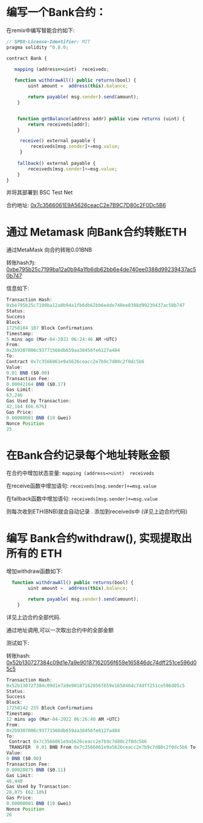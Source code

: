 # 编写⼀个Bank合约：

在remix中编写智能合约如下:

```javascript
// SPDX-License-Identifier: MIT
pragma solidity ^0.8.0;

contract Bank {
    
   mapping (address=>uint)  receiveds;

   function withdrawAll() public returns(bool) {
        uint amount =  address(this).balance;

        return payable( msg.sender).send(amount);
    }


    function getBalance(address addr) public view returns (uint) {
        return receiveds[addr];
    }

     receive() external payable {
         receiveds[msg.sender]+=msg.value;
     }
    
    fallback() external payable {
        receiveds[msg.sender]+=msg.value;
    }
}


```

并将其部署到 BSC Test Net 

合约地址: [0x7c3566061E9A5626ceacC2e7B9C7D80c2F0Dc5B6](https://testnet.bscscan.com/address/0x7c3566061E9A5626ceacC2e7B9C7D80c2F0Dc5B6)



# 通过 Metamask 向Bank合约转账ETH

通过MetaMask 向合约转账0.01BNB

 转账hash为:  [0xbe795b25c7199ba12a0b94a1fb6db62bb6e4de740ee0388d99239437ac50b747](https://testnet.bscscan.com/tx/0xbe795b25c7199ba12a0b94a1fb6db62bb6e4de740ee0388d99239437ac50b747)

信息如下:

```javascript
Transaction Hash:
0xbe795b25c7199ba12a0b94a1fb6db62bb6e4de740ee0388d99239437ac50b747 
Status:
Success
Block:
17258104 107 Block Confirmations
Timestamp:
5 mins ago (Mar-04-2022 06:24:46 AM +UTC)
From:
0x2b9307006c93771566db659aa38456fe6127a484 
To:
Contract 0x7c3566061e9a5626ceacc2e7b9c7d80c2f0dc5b6 
Value:
0.01 BNB ($0.00)
Transaction Fee:
0.00042164 BNB ($0.17)
Gas Limit:
63,246
Gas Used by Transaction:
42,164 (66.67%)
Gas Price:
0.00000001 BNB (10 Gwei)
Nonce Position
25
```



# 在Bank合约记录每个地址转账⾦额



在合约中增加状态变量: `mapping (address=>uint)  receiveds`

在receive函数中增加语句: `receiveds[msg.sender]+=msg.value`

在fallback函数中增加语句: `receiveds[msg.sender]+=msg.value`

则每次收到ETH(BNB)就会自动记录 . 添加到receiveds中 (详见上边合约代码)



# 编写 Bank合约withdraw(), 实现提取出所有的 ETH

增加withdraw函数如下:

```javascript
  function withdrawAll() public returns(bool) {
        uint amount =  address(this).balance;

        return payable( msg.sender).send(amount);
    }
```

详见上边合约全部代码. 

通过地址调用,可以一次取出合约中的全部金额

测试如下:

转账hash: [0x52b130727384c09d1e7a9e90187162056f659e165846dc74dff251ce596d05c5](https://testnet.bscscan.com/tx/0x52b130727384c09d1e7a9e90187162056f659e165846dc74dff251ce596d05c5)

```javascript
Transaction Hash:
0x52b130727384c09d1e7a9e90187162056f659e165846dc74dff251ce596d05c5 
Status:
Success
Block:
17258142 255 Block Confirmations
Timestamp:
12 mins ago (Mar-04-2022 06:26:40 AM +UTC)
From:
0x2b9307006c93771566db659aa38456fe6127a484 
To:
 Contract 0x7c3566061e9a5626ceacc2e7b9c7d80c2f0dc5b6 
 TRANSFER  0.01 BNB From 0x7c3566061e9a5626ceacc2e7b9c7d80c2f0dc5b6 To  0x2b9307006c93771566db659aa38456fe6127a484
Value:
0 BNB ($0.00)
Transaction Fee:
0.00028875 BNB ($0.11)
Gas Limit:
46,440
Gas Used by Transaction:
28,875 (62.18%)
Gas Price:
0.00000001 BNB (10 Gwei)
Nonce Position
26
```



